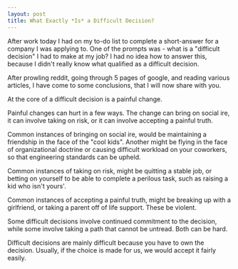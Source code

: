 ```yaml
---
layout: post
title: What Exactly *Is* a Difficult Decision?
---
```


After work today I had on my to-do list to complete a short-answer for a company I was applying to. One of the prompts was - what is a "difficult decision" I had to make at my job? I had no idea how to answer this, because I didn't really know what qualified as a difficult decision. 

After prowling reddit, going through 5 pages of google, and reading various articles, I have come to some conclusions, that I will now share with you. 

At the core of a difficult decision is a painful change. 


Painful changes can hurt in a few ways. The change can bring on social ire, it can involve taking on risk, or it can involve accepting a painful truth. 

Common instances of bringing on social ire, would be maintaining a friendship in the face of the "cool kids". Another might be flying in the face of organizational doctrine or causing difficult workload on your coworkers, so that engineering standards can be upheld. 

Common instances of taking on risk, might be quitting a stable job, or betting on yourself to be able to complete a perilous task, such as raising a kid who isn't yours'. 

Common instances of accepting a painful truth, might be breaking up with a girlfriend, or taking a parent off of life support. These be violent. 

Some difficult decisions involve continued commitment to the decision, while some involve taking a path that cannot be untread. Both can be hard. 

Difficult decisions are mainly difficult because you have to own the decision. Usually, if the choice is made for us, we would accept it fairly easily. 
